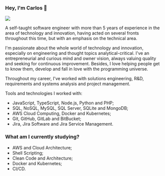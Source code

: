 ### Hey, I'm Carlos 👋

![](https://github-readme-stats.vercel.app/api?username=cpurificacao&count_private=1&show_icons=1&theme=omni)

A self-taught software engineer with more than 5 years of experience in the area of technology and innovation, having acted on several fronts throughout this time, but with an emphasis on the technical area.

I'm passionate about the whole world of technology and innovation, especially on engineering and thought topics analytical-critical. I've an entrepreneurial and curious mind and owner vision, always valuing quality and seeking for continuous improvement. Besides, I love helping people get to know them, develop and fall in love with the programming universe.

Throughout my career, I've worked with solutions engineering, R&D, requirements and systems analysis and project management.

Tools and technologies I worked with:

- JavaScript, TypeScript, Node.js, Python and PHP;
- SQL, NoSQL, MySQL, SQL Server, SQLite and MongoDB;
- AWS Cloud Computing, Docker and Kubernetes;
- Git, GitHub, GitLab and BitBucket;
- Jira, Jira Software and Jira Service Management.

### What am I currently studying?

- AWS and Cloud Architecture;
- Shell Scripting;
- Clean Code and Architecture;
- Docker and Kubernetes;
- CI/CD.
